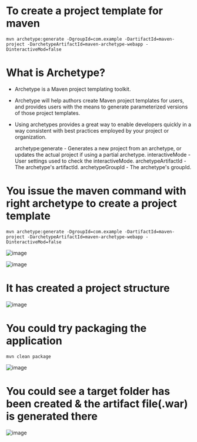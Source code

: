 # To create a project template for maven

```
mvn archetype:generate -DgroupId=com.example -DartifactId=maven-project -DarchetypeArtifactId=maven-archetype-webapp -DinteractiveMod=false
```

# What is Archetype?

* Archetype is a Maven project templating toolkit. 
* Archetype will help authors create Maven project templates for users, and provides users with the means to generate parameterized versions of those project templates. 
* Using archetypes provides a great way to enable developers quickly in a way consistent with best practices employed by your project or organization.
 
	archetype:generate 	- Generates a new project from an archetype, or updates the actual project if using a partial archetype.
	interactiveMode 	- User settings used to check the interactiveMode.
	archetypeArtifactId - The archetype's artifactId.
	archetypeGroupId	- The archetype's groupId.
  
# You issue the maven command with right archetype to create a project template

```
mvn archetype:generate -DgroupId=com.example -DartifactId=maven-project -DarchetypeArtifactId=maven-archetype-webapp -DinteractiveMod=false
```

![image](https://user-images.githubusercontent.com/90503660/155457579-c5f624bf-e0b8-4c66-85c6-9a34490e3efa.png)

![image](https://user-images.githubusercontent.com/90503660/155457652-5c146953-c4cd-4a40-aa05-5a6f4b8a107b.png)

# It has created a project structure

![image](https://user-images.githubusercontent.com/90503660/155457844-36dc4deb-f230-4f59-8dff-1d6ebafe6265.png)

# You could try packaging the application

```
mvn clean package
```

![image](https://user-images.githubusercontent.com/90503660/155461450-113ac279-118f-445d-8695-1f203ad8db09.png)

# You could see a target folder has been created & the artifact file(.war) is generated there

![image](https://user-images.githubusercontent.com/90503660/155461565-fc9e96f6-2d2e-4df6-9ffb-7250a0a9ec45.png)


